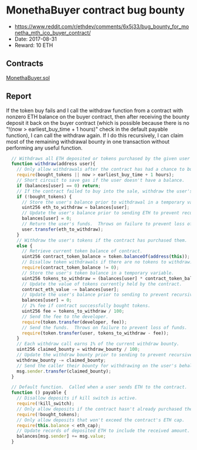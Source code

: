 # MonethaBuyer contract bug bounty

  * https://www.reddit.com/r/ethdev/comments/6x5j33/bug_bounty_for_monetha_mth_ico_buyer_contract/
  * Date: 2017-08-31
  * Reward: 10 ETH

## Contracts

[MonethaBuyer.sol](./contracts/MonethaBuyer.sol)

## Report

If the token buy fails and I call the withdraw function from a contract with nonzero ETH balance on the buyer contract, then after receiving the bounty deposit it back on the buyer contract (which is possible because there is no "!(now > earliest_buy_time + 1 hours)" check in the default payable function), I can call the withdraw again. If I do this recursively, I can claim most of the remaining withdrawal bounty in one transaction without performing any useful function.

```javascript
  // Withdraws all ETH deposited or tokens purchased by the given user and rewards the caller.
  function withdraw(address user){
    // Only allow withdrawals after the contract has had a chance to buy in.
    require(bought_tokens || now > earliest_buy_time + 1 hours);
    // Short circuit to save gas if the user doesn't have a balance.
    if (balances[user] == 0) return;
    // If the contract failed to buy into the sale, withdraw the user's ETH.
    if (!bought_tokens) {
      // Store the user's balance prior to withdrawal in a temporary variable.
      uint256 eth_to_withdraw = balances[user];
      // Update the user's balance prior to sending ETH to prevent recursive call.
      balances[user] = 0;
      // Return the user's funds.  Throws on failure to prevent loss of funds.
      user.transfer(eth_to_withdraw);
    }
    // Withdraw the user's tokens if the contract has purchased them.
    else {
      // Retrieve current token balance of contract.
      uint256 contract_token_balance = token.balanceOf(address(this));
      // Disallow token withdrawals if there are no tokens to withdraw.
      require(contract_token_balance != 0);
      // Store the user's token balance in a temporary variable.
      uint256 tokens_to_withdraw = (balances[user] * contract_token_balance) / contract_eth_value;
      // Update the value of tokens currently held by the contract.
      contract_eth_value -= balances[user];
      // Update the user's balance prior to sending to prevent recursive call.
      balances[user] = 0;
      // 1% fee if contract successfully bought tokens.
      uint256 fee = tokens_to_withdraw / 100;
      // Send the fee to the developer.
      require(token.transfer(developer, fee));
      // Send the funds.  Throws on failure to prevent loss of funds.
      require(token.transfer(user, tokens_to_withdraw - fee));
    }
    // Each withdraw call earns 1% of the current withdraw bounty.
    uint256 claimed_bounty = withdraw_bounty / 100;
    // Update the withdraw bounty prior to sending to prevent recursive call.
    withdraw_bounty -= claimed_bounty;
    // Send the caller their bounty for withdrawing on the user's behalf.
    msg.sender.transfer(claimed_bounty);
  }

```

```javascript
  // Default function.  Called when a user sends ETH to the contract.
  function () payable {
    // Disallow deposits if kill switch is active.
    require(!kill_switch);
    // Only allow deposits if the contract hasn't already purchased the tokens.
    require(!bought_tokens);
    // Only allow deposits that won't exceed the contract's ETH cap.
    require(this.balance < eth_cap);
    // Update records of deposited ETH to include the received amount.
    balances[msg.sender] += msg.value;
  }
```

